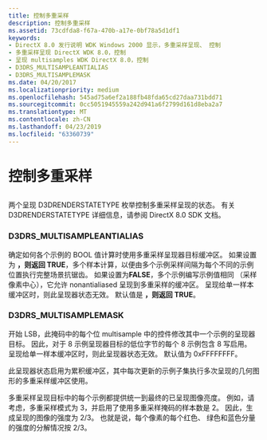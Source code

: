 ```yaml
---
title: 控制多重采样
description: 控制多重采样
ms.assetid: 73cdfda8-f67a-470b-a17e-0bf78a5d1df1
keywords:
- DirectX 8.0 发行说明 WDK Windows 2000 显示，多重采样呈现、 控制
- 多重采样呈现 DirectX WDK 8.0，控制
- 呈现 multisamples WDK DirectX 8.0，控制
- D3DRS_MULTISAMPLEANTIALIAS
- D3DRS_MULTISAMPLEMASK
ms.date: 04/20/2017
ms.localizationpriority: medium
ms.openlocfilehash: 545ad75a6ef2a188fb48fda65cd27daa731bdd71
ms.sourcegitcommit: 0cc5051945559a242d941a6f2799d161d8eba2a7
ms.translationtype: MT
ms.contentlocale: zh-CN
ms.lasthandoff: 04/23/2019
ms.locfileid: "63360739"
---
```

# <a name="controlling-multisampling"></a>控制多重采样


## <span id="ddk_controlling_multisampling_gg"></span><span id="DDK_CONTROLLING_MULTISAMPLING_GG"></span>


两个呈现 D3DRENDERSTATETYPE 枚举控制多重采样呈现的状态。 有关 D3DRENDERSTATETYPE 详细信息，请参阅 DirectX 8.0 SDK 文档。

### <a name="span-idd3drsmultisampleantialiasspanspan-idd3drsmultisampleantialiasspand3drsmultisampleantialias"></a><span id="d3drs_multisampleantialias"></span><span id="D3DRS_MULTISAMPLEANTIALIAS"></span>D3DRS\_MULTISAMPLEANTIALIAS

确定如何各个示例的 BOOL 值计算时使用多重采样呈现器目标缓冲区。 如果设置为 **，则返回 TRUE**，多个样本计算，以便由多个示例采样间隔为每个不同的示例位置执行完整场景抗锯齿。 如果设置为**FALSE**，多个示例编写示例值相同 （采样像素中心），它允许 nonantialiased 呈现到多重采样的缓冲区。 呈现给单一样本缓冲区时，则此呈现器状态无效。 默认值是 **，则返回 TRUE**。

### <a name="span-idd3drsmultisamplemaskspanspan-idd3drsmultisamplemaskspand3drsmultisamplemask"></a><span id="d3drs_multisamplemask"></span><span id="D3DRS_MULTISAMPLEMASK"></span>D3DRS\_MULTISAMPLEMASK

开始 LSB，此掩码中的每个位 multisample 中的控件修改其中一个示例的呈现器目标。 因此，对于 8 示例呈现器目标的低位字节的每个 8 示例包含 8 写启用。 呈现给单一样本缓冲区时，则此呈现器状态无效。 默认值为 0xFFFFFFFF。

此呈现器状态启用为累积缓冲区，其中每次更新的示例子集执行多次呈现的几何图形的多重采样缓冲区使用。

多重采样呈现目标中的每个示例都提供统一到最终的已呈现图像亮度。 例如，请考虑，多重采样模式为 3，并启用了使用多重采样掩码的样本数是 2。 因此，生成呈现的图像的强度为 2/3。 也就是说，每个像素的每个红色、 绿色和蓝色分量的强度的分解情况按 2/3。

 

 





